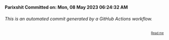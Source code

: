 **Parixshit Committed on: Mon, 08 May 2023 06:24:32 AM** <!-- 45c27f9c-ac43-439d-8227-cb7dc9527c75 -->

###### This is an automated commit generated by a GitHub Actions workflow.

<div align="right"><sub><sup><a href="https://github.com/Parixshit/AutoCommit.git">Read me</a></sup></sub></div>

